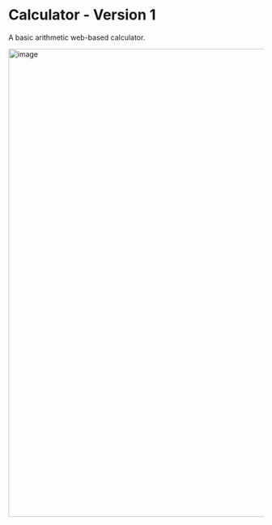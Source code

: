 # Calculator - Version 1
A basic arithmetic web-based calculator.

<img width="923" alt="image" src="https://github.com/Harish-Ranjith/calculatorv1/assets/69449561/bb526617-e5f2-4689-bc52-a8666a1d526c">
